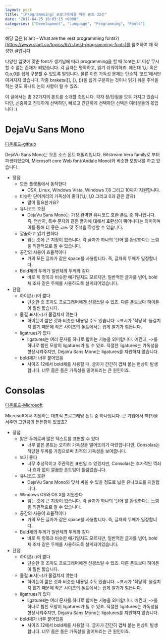 ```yaml
---
layout: post
title: "[Programmming] 프로그래머를 위한 폰트 32선"
date: "2017-04-25 10:03:15 +0900"
categories: ["Development", "Language", "Programming", "Fonts"]
---
```


해당 글은 (slant - What are the vest programming fonts?)[https://www.slant.co/topics/67/~best-programming-fonts]를 참조하여 재 작성한 글입니다.

다양한 입맛에 맞춘 font가 생겨남에 따라 programming을 할 때 font는 더 이상 무시할 수 없는 존재가 되었습니다. 각 글자는 명확하고, 읽기 쉬워야하죠. 예컨대 1,i,l 혹은 O,o,0를 쉽게 구분할 수 있도록 말입니다. 물론 이런 가독성 문제는 단순히 '코드'에서만 여겨지지 않습니다. 각종 brakets([], {}, ())을 쉽게 구분하는 것이나 읽기 쉬운 주석을 적는 것도 하나의 논의 사항이 될 수 있죠.

이 글에서는 총 32가지의 폰트를 소개할 것입니다. 각자 장/단점을 모두 가지고 있습니다만, 신중하고 진득하게 선택하던, 빠르고 간단하게 선택하던 선택은 여러분들의 몫입니다 :)

DejaVu Sans Mono
================
[다운로드-github](https://dejavu-fonts.github.io)

DejaVu Sans Mono는 오픈 소스 폰트 패밀리입니다. Bitstream Vera family로 부터 파생되었으며, Microsoft core Web font(Andale Mono)와 비슷한 모양새를 하고 있습니다.

- 장점
    * 모든 플랫폼에서 동작한다
      - OSX, Linux, Windows Vista, Windows 7,8 그리고 10까지 지원합니다.
    * 비슷한 단어끼리의 가독성이 좋다(1,l,i,I,O 그리고 0과 같은 글자)
      - 말이 필요한가요?
    * 유니코드 호환
    	- DejaVu Sans Mono는 가장 완벽한 유니코드 호환 폰트 중 하나입니다. 즉, 연산자, 특수 문자와 같은 글자에 대해서 호환성이 뛰어나다는 의미이며 이를 통해 더 좋은 코드 및 주석을 작성할 수 있습니다.
    * 깔끔하고 읽기 편하다
    	- 읽는 것에 큰 지장이 없습니다. 각 글자가 하나의 '단어'를 완성한다는 느낌을 직관적으로 알 수 있습니다.
    * 공간의 사용이 효율적이다
    	- 거의 모든 글자가 같은 space를 사용합니다. 즉, 글자의 두께가 일정합니다.
    * Bold체의 두께가 일반체의 두께와 같다
    	- 바로 위 항목과 비슷한 얘기일지도 모르지만, 일반적인 글자를 넘어, bold체 조차 같은 두께를 사용하도록 설계되어있습니다.
- 단점
    * 하이픈(-)이 짧다
      - 단순한 것 조차도 프로그래머에겐 신경쓰일 수 있죠. 다른 폰트보다 하이픈이 훨씬 짧습니다.
    * 물결 표시(~)가 물결치지 않는다
      - 하이픈이 짧은 것과 비슷한 내용일 수도 있습니다. ~표시가 '적당히' 물결치지 않기 때문에 작은 사이즈의 폰트에서는 쉽게 알기가 힘듭니다.
    * ligatrues가 없다
      - ligatures는 여러 문자를 하나로 합치는 기능을 의미합니다. 예컨대, ->를 하나로 합친 모양이 ligatures가 될 수 있죠. 적절한 ligatures는 가독성을 향상시켜주지만, DejaVu Sans Mono는 ligatures를 지원하지 않습니다.
    * bold체가 너무 붙어있음
      - 사이즈 12에서 bold체를 사용할 때, 글자가 간간히 겹쳐 붙는 현상이 발생합니다. 너무 좁은 틈은 가독성을 떨어뜨리는 큰 원인이죠.

Consolas
================
[다운로드-Microsoft](https://www.microsoft.com/typography/fonts/family.aspx?FID=300&ranMID=24542&ranEAID=TnL5HPStwNw&ranSiteID=TnL5HPStwNw-n2xw3FaYC8o.bCxqr3WkbQ)

Microsoft에서 지원하는 대표적 프로그래밍 폰트 중 하나입니다. 큰 기업에서 빽(?)을 서주면 그만큼의 든든함이 있겠죠?

- 장점
    * 얇은 두께로써 많은 텍스트를 표현할 수 있다
      - 너무 얇은 폰트는 오히려 가독성을 떨어뜨리기 마련입니다만, Consolas는 적당한 두께를 가짐으로써 최적의 가독성을 보여줍니다.
    * 보기 좋다
      - 너무 추상적이고 주관적인 표현일 수 있겠지만, Consolas는 추가적인 꺽쇠나 효과 없이 깔끔한 폰트임이 틀림없습니다.
    * 유니코드 호환
    	- DejaVu Sans Mono와 맞서 싸울 수 있을 정도로 넓은 유니코드를 지원합니다.
    * Windows OS와 OS X를 지원한다
    	- 읽는 것에 큰 지장이 없습니다. 각 글자가 하나의 '단어'를 완성한다는 느낌을 직관적으로 알 수 있습니다.
    * 공간의 사용이 효율적이다
    	- 거의 모든 글자가 같은 space를 사용합니다. 즉, 글자의 두께가 일정합니다.
    * Bold체의 두께가 일반체의 두께와 같다
    	- 바로 위 항목과 비슷한 얘기일지도 모르지만, 일반적인 글자를 넘어, bold체 조차 같은 두께를 사용하도록 설계되어있습니다.
- 단점
    * 하이픈(-)이 짧다
      - 단순한 것 조차도 프로그래머에겐 신경쓰일 수 있죠. 다른 폰트보다 하이픈이 훨씬 짧습니다.
    * 물결 표시(~)가 물결치지 않는다
      - 하이픈이 짧은 것과 비슷한 내용일 수도 있습니다. ~표시가 '적당히' 물결치지 않기 때문에 작은 사이즈의 폰트에서는 쉽게 알기가 힘듭니다.
    * ligatrues가 없다
      - ligatures는 여러 문자를 하나로 합치는 기능을 의미합니다. 예컨대, ->를 하나로 합친 모양이 ligatures가 될 수 있죠. 적절한 ligatures는 가독성을 향상시켜주지만, DejaVu Sans Mono는 ligatures를 지원하지 않습니다.
    * bold체가 너무 붙어있음
      - 사이즈 12에서 bold체를 사용할 때, 글자가 간간히 겹쳐 붙는 현상이 발생합니다. 너무 좁은 틈은 가독성을 떨어뜨리는 큰 원인이죠.
